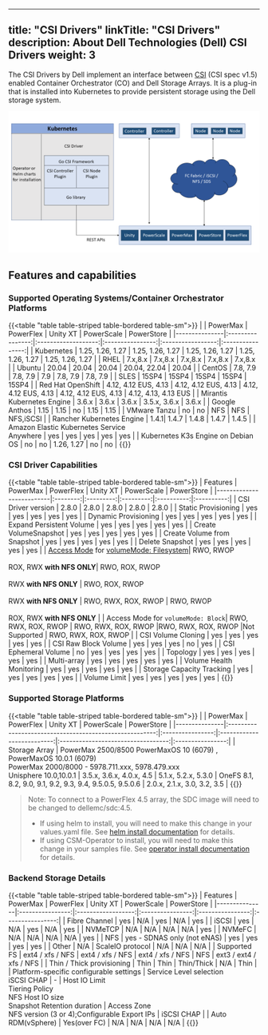 
---
title: "CSI Drivers"
linkTitle: "CSI Drivers"
description: About Dell Technologies (Dell) CSI Drivers 
weight: 3
---

The CSI Drivers by Dell implement an interface between [CSI](https://kubernetes-csi.github.io/docs/) (CSI spec v1.5) enabled Container Orchestrator (CO) and Dell Storage Arrays. It is a plug-in that is installed into Kubernetes to provide persistent storage using the Dell storage system.

![CSI Architecture](Architecture_Diagram.png)

## Features and capabilities

### Supported Operating Systems/Container Orchestrator Platforms

{{<table "table table-striped table-bordered table-sm">}}
|               | PowerMax         | PowerFlex           | Unity XT         | PowerScale        | PowerStore       |
|---------------|:----------------:|:-------------------:|:----------------:|:-----------------:|:----------------:|
| Kubernetes    | 1.25, 1.26, 1.27 | 1.25, 1.26, 1.27    | 1.25, 1.26, 1.27 | 1.25, 1.26, 1.27  | 1.25, 1.26, 1.27 |
| RHEL          |     7.x,8.x      |     7.x,8.x         |     7.x,8.x      |     7.x,8.x       |     7.x,8.x      |
| Ubuntu        |       20.04      |       20.04         |  20.04           | 20.04, 22.04      |        20.04     |
| CentOS        |     7.8, 7.9     |      7.8, 7.9       |     7.9          |      7.8, 7.9     |     7.8, 7.9     |
| SLES          |        15SP4     |        15SP4        |       15SP4      |         15SP4     |       15SP4      |
| Red Hat OpenShift | 4.12, 4.12 EUS, 4.13 | 4.12, 4.12 EUS, 4.13 | 4.12, 4.12 EUS, 4.13 | 4.12, 4.12 EUS, 4.13 | 4.12, 4.13, 4.13 EUS |
| Mirantis Kubernetes Engine | 3.6.x |     3.6.x         |       3.6.x      | 3.5.x, 3.6.x      |        3.6.x     |
| Google Anthos |        1.15      |          1.15       |        no        |         1.15      |        1.15      |
| VMware Tanzu  |        no        |          no         |        NFS       |         NFS       |      NFS,iSCSI   |
| Rancher Kubernetes Engine | 1.4.1|          1.4.7      |        1.4.8     |         1.4.7     |      1.4.5       |
| Amazon Elastic Kubernetes Service<br> Anywhere | yes  | yes  |   yes      |        yes        |      yes         |
| Kubernetes K3s Engine on Debian OS |     no    |  no   |      1.26, 1.27  |        no         |        no        |
{{</table>}}

### CSI Driver Capabilities
{{<table "table table-striped table-bordered table-sm">}}
| Features                 | PowerMax | PowerFlex | Unity XT  | PowerScale | PowerStore |
|--------------------------|:--------:|:---------:|:---------:|:----------:|:----------:|
| CSI Driver version       | 2.8.0    | 2.8.0     | 2.8.0     | 2.8.0      | 2.8.0      |
| Static Provisioning      | yes      | yes       | yes       | yes        | yes        |
| Dynamic Provisioning     | yes      | yes       | yes       | yes        | yes        |
| Expand Persistent Volume | yes      | yes       | yes       | yes        | yes        |
| Create VolumeSnapshot    | yes      | yes       | yes       | yes        | yes        |
| Create Volume from Snapshot | yes   | yes       | yes       | yes        | yes        |
| Delete Snapshot          | yes      | yes       | yes       | yes        | yes        |
| [Access Mode](https://kubernetes.io/docs/concepts/storage/persistent-volumes/#access-modes) for [volumeMode: Filesystem](https://kubernetes.io/docs/concepts/storage/persistent-volumes/#volume-mode)| RWO, RWOP<br><br>ROX, RWX **with NFS ONLY**| RWO, ROX, RWOP<br><br>RWX  **with NFS ONLY** | RWO, ROX, RWOP<br><br>RWX  **with NFS ONLY** | RWO, RWX, ROX, RWOP | RWO, RWOP<br><br>ROX, RWX **with NFS ONLY** |
| Access Mode for `volumeMode: Block`| RWO, RWX, ROX, RWOP | RWO, RWX, ROX, RWOP |RWO, RWX, ROX, RWOP |Not Supported | RWO, RWX, ROX, RWOP |
| CSI Volume Cloning       | yes      | yes       | yes       | yes        | yes        |
| CSI Raw Block Volume     | yes      | yes       | yes       | no         | yes        |
| CSI Ephemeral Volume     | no       | yes       | yes       | yes        | yes        |
| Topology                 | yes      | yes       | yes       | yes        | yes        |
| Multi-array              | yes      | yes       | yes       | yes        | yes        |
| Volume Health Monitoring | yes      | yes       | yes       | yes        | yes        |
| Storage Capacity Tracking | yes     | yes       | yes       | yes        | yes        |
| Volume Limit             | yes      | yes       | yes       | yes        | yes        |
{{</table>}}
### Supported Storage Platforms
{{<table "table table-striped table-bordered table-sm">}}
|               | PowerMax                                                | PowerFlex        | Unity XT                   | PowerScale                         |    PowerStore    |
|---------------|:-------------------------------------------------------:|:----------------:|:--------------------------:|:----------------------------------:|:----------------:|
| Storage Array | PowerMax 2500/8500 PowerMaxOS 10 (6079) , PowerMaxOS 10.0.1 (6079) <br> PowerMax 2000/8000 - 5978.711.xxx, 5978.479.xxx <br>Unisphere 10.0,10.0.1 |    3.5.x, 3.6.x, 4.0.x, 4.5  | 5.1.x, 5.2.x, 5.3.0 | OneFS 8.1, 8.2, 9.0, 9.1, 9.2, 9.3, 9.4, 9.5.0.5, 9.5.0.6 | 2.0.x, 2.1.x, 3.0, 3.2, 3.5     |
{{</table>}}

>Note: To connect to a PowerFlex 4.5 array, the SDC image will need to be changed to dellemc/sdc:4.5.
>- If using helm to install, you will need to make this change in your values.yaml file. See [helm install documentation](https://dell.github.io/csm-docs/docs/csidriver/installation/helm/powerflex/) for details.
>- If using CSM-Operator to install, you will need to make this change in your samples file. See [operator install documentation](https://dell.github.io/csm-docs/docs/deployment/csmoperator/drivers/powerflex/) for details.

### Backend Storage Details
{{<table "table table-striped table-bordered table-sm">}}
| Features      | PowerMax         | PowerFlex          | Unity XT         | PowerScale       | PowerStore       |
|---------------|:----------------:|:------------------:|:----------------:|:----------------:|:----------------:|
| Fibre Channel | yes              | N/A                | yes              | N/A              | yes              |
| iSCSI         | yes              | N/A                | yes              | N/A              | yes              |
| NVMeTCP       | N/A              | N/A                | N/A              | N/A              | yes              |
| NVMeFC        | N/A              | N/A                | N/A              | N/A              | yes              |
| NFS           | yes - SDNAS only (not eNAS)   | yes   | yes              | yes              | yes              |
| Other         | N/A              | ScaleIO protocol   | N/A              | N/A              | N/A              |
| Supported FS  | ext4 / xfs / NFS | ext4 / xfs / NFS   | ext4 / xfs / NFS | NFS       | ext3 / ext4 / xfs / NFS |
| Thin / Thick provisioning | Thin | Thin               | Thin/Thick       | N/A              | Thin             |
| Platform-specific configurable settings | Service Level selection<br>iSCSI CHAP | - | Host IO Limit<br>Tiering Policy<br>NFS Host IO size<br>Snapshot Retention duration | Access Zone<br>NFS version (3 or 4);Configurable Export IPs | iSCSI CHAP |
| Auto RDM(vSphere)  | Yes(over FC) | N/A               | N/A              | N/A              | N/A              |
{{</table>}}
